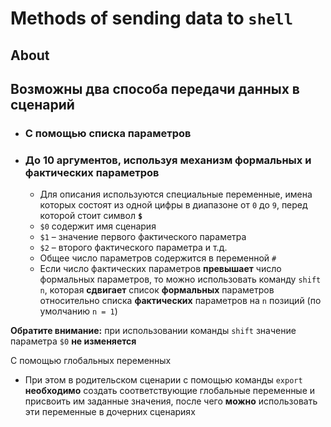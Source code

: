 # Methods of sending data to `shell`

## About

## Возможны два способа передачи данных в сценарий

- ### С помощью **списка параметров**

- ### **До 10** аргументов, используя механизм формальных и фактических параметров

  - Для описания используются специальные переменные, имена которых состоят из одной цифры в диапазоне от `0` до `9`, перед которой стоит символ **`$`**
  - `$0` содержит имя сценария
  - `$1` – значение первого фактического параметра
  - `$2` – второго фактического параметра и т.д.
  - Общее число параметров содержится в переменной `#`
  - Если число фактических параметров **превышает** число формальных параметров, то можно использовать команду `shift n`, которая **сдвигает** список **формальных** параметров относительно списка **фактических** параметров на `n` позиций (по умолчанию `n = 1`)

**Обратите внимание:** при использовании команды `shift` значение параметра `$0` **не изменяется**

С помощью глобальных переменных

- При этом в родительском сценарии с помощью команды `export` **необходимо** создать соответствующие глобальные переменные и присвоить им заданные значения, после чего **можно** использовать эти переменные в дочерних сценариях
